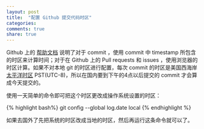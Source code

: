 ```yaml
---
layout: post
title:  "配置 Github 提交代码时区"
categories:
comments: true
share: true
---
```


Github 上的 [帮助文档][Github help] 说明了对于 commit ，使用 commit 中 timestamp 所包含的时区来计算时间；对于在 Github 上的 Pull requests 和 issues ，使用浏览器的时区计算。如果不对本地 git 的时区进行配置，每次 commit 的时区是美国西海岸[太平洋时区][PST] PST(UTC-8)，所以在国内要到下午的4点以后提交的 commit 才会算成今天提交的。

使用一天简单的命令即可把这个时区更改成操作系统设置的时区：

{% highlight bash%}
git config --global log.date local
{% endhighlight %}

如果去国外了先把系统的时区改成当地的时区，然后再运行这条命令就可以了。

[Github help]: https://help.github.com/articles/viewing-contributions-on-your-profile-page/#how-contribution-event-times-are-calculated
[PST]: http://zh.wikipedia.org/wiki/%E5%A4%AA%E5%B9%B3%E6%B4%8B%E6%97%B6%E5%8C%BA
